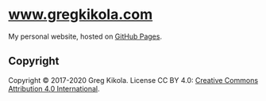 # www.gregkikola.com
My personal website, hosted on
[GitHub Pages](https://pages.github.com/).

Copyright
---------

Copyright &copy; 2017-2020 Greg Kikola. License CC BY 4.0:
[Creative Commons Attribution 4.0
International](https://creativecommons.org/licenses/by/4.0/).
